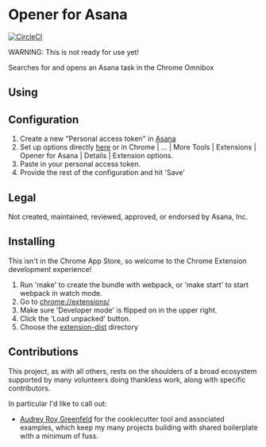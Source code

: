 # Opener for Asana

[![CircleCI](https://circleci.com/gh/apiology/opener-for-asana.svg?style=svg)](https://circleci.com/gh/apiology/opener-for-asana)

WARNING: This is not ready for use yet!

Searches for and opens an Asana task in the Chrome Omnibox

## Using

## Configuration

1. Create a new "Personal access token" in
   [Asana](https://app.asana.com/0/my-apps)
1. Set up options directly
   [here](chrome-extension://TBD/options.html)
   or in Chrome | … | More Tools | Extensions | Opener for Asana |
   Details | Extension options.
1. Paste in your personal access token.
1. Provide the rest of the configuration and hit 'Save'
## Legal

Not created, maintained, reviewed, approved, or endorsed by Asana, Inc.


## Installing

This isn't in the Chrome App Store, so welcome to the Chrome Extension
development experience!

1. Run 'make' to create the bundle with webpack, or 'make start' to
   start webpack in watch mode.
2. Go to [chrome://extensions/](chrome://extensions/)
3. Make sure 'Developer mode' is flipped on in the upper right.
4. Click the 'Load unpacked' button.
5. Choose the [extension-dist](./extension-dist) directory

## Contributions

This project, as with all others, rests on the shoulders of a broad
ecosystem supported by many volunteers doing thankless work, along
with specific contributors.

In particular I'd like to call out:

* [Audrey Roy Greenfeld](https://github.com/audreyfeldroy) for the
  cookiecutter tool and associated examples, which keep my many
  projects building with shared boilerplate with a minimum of fuss.
